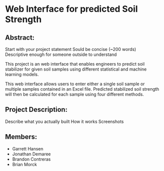 # Web Interface for predicted Soil Strength

## Abstract:
Start with your project statement
Sould be concise (~200 words)
Descriptive enough for someone outside to understand

This project is an web interface that enables engineers to predict soil stabilizer for given soil samples using different statistical and machine learning models. 

This web interface allows users to enter either a single soil sample or multiple samples contained in an Excel file. Predicted stabilized soil strength will then be calculated for each sample using four different methods.

## Project Description:
Describe what you actually built
How it works
Screenshots

## Members:
 - Garrett Hansen
 - Jonathan Demaree
 - Brandon Contreras
 - Brian Morck



